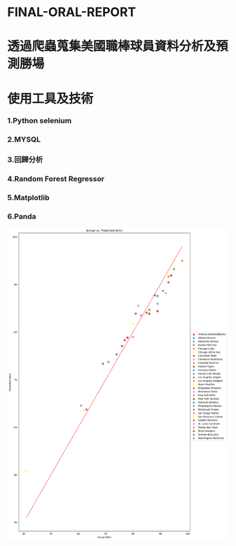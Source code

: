 # FINAL-ORAL-REPORT
# 透過爬蟲蒐集美國職棒球員資料分析及預測勝場
# 使用工具及技術
### 1.Python selenium
### 2.MYSQL
### 3.回歸分析
### 4.Random Forest Regressor
### 5.Matplotlib
### 6.Panda
<img src="https://github.com/zhengmichael061/FINAL-ORAL-REPORT/blob/main/shap_summary_plot.png" alt="predict_scaater" width="700" >
<img src="" alt="picture_code" width="700 >
[點擊這裡查看 HTML 文件]([force_plot.html](https://github.com/zhengmichael061/FINAL-ORAL-REPORT/blob/main/force_plot.html))

